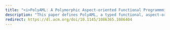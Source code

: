 ```yaml
---
title: "<i>PolyAML: A Polymorphic Aspect-oriented Functional Programmming Language</i> published at ACM International Conference on Functional Programming (ICFP)"
description: "This paper defines PolyAML, a typed functional, aspect-oriented programming language. The main contribution of PolyAML is the seamless integration of polymorphism, run-time type analysis and aspect-oriented programming language features."
redirect: https://dl.acm.org/doi/10.1145/1086365.1086404
---
```

